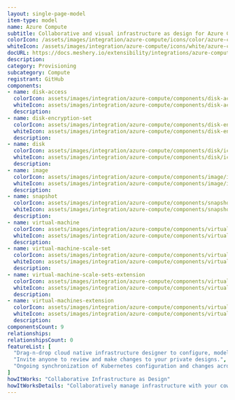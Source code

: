 ```yaml
---
layout: single-page-model
item-type: model
name: Azure Compute
subtitle: Collaborative and visual infrastructure as design for Azure Compute
colorIcon: /assets/images/integration/azure-compute/icons/color/azure-compute-color.svg
whiteIcon: /assets/images/integration/azure-compute/icons/white/azure-compute-white.svg
docURL: https://docs.meshery.io/extensibility/integrations/azure-compute
description: 
category: Provisioning
subcategory: Compute
registrant: GitHub
components: 
- name: disk-access
  colorIcon: assets/images/integration/azure-compute/components/disk-access/icons/color/disk-access-color.svg
  whiteIcon: assets/images/integration/azure-compute/components/disk-access/icons/white/disk-access-white.svg
  description: 
- name: disk-encryption-set
  colorIcon: assets/images/integration/azure-compute/components/disk-encryption-set/icons/color/disk-encryption-set-color.svg
  whiteIcon: assets/images/integration/azure-compute/components/disk-encryption-set/icons/white/disk-encryption-set-white.svg
  description: 
- name: disk
  colorIcon: assets/images/integration/azure-compute/components/disk/icons/color/disk-color.svg
  whiteIcon: assets/images/integration/azure-compute/components/disk/icons/white/disk-white.svg
  description: 
- name: image
  colorIcon: assets/images/integration/azure-compute/components/image/icons/color/image-color.svg
  whiteIcon: assets/images/integration/azure-compute/components/image/icons/white/image-white.svg
  description: 
- name: snapshot
  colorIcon: assets/images/integration/azure-compute/components/snapshot/icons/color/snapshot-color.svg
  whiteIcon: assets/images/integration/azure-compute/components/snapshot/icons/white/snapshot-white.svg
  description: 
- name: virtual-machine
  colorIcon: assets/images/integration/azure-compute/components/virtual-machine/icons/color/virtual-machine-color.svg
  whiteIcon: assets/images/integration/azure-compute/components/virtual-machine/icons/white/virtual-machine-white.svg
  description: 
- name: virtual-machine-scale-set
  colorIcon: assets/images/integration/azure-compute/components/virtual-machine-scale-set/icons/color/virtual-machine-scale-set-color.svg
  whiteIcon: assets/images/integration/azure-compute/components/virtual-machine-scale-set/icons/white/virtual-machine-scale-set-white.svg
  description: 
- name: virtual-machine-scale-sets-extension
  colorIcon: assets/images/integration/azure-compute/components/virtual-machine-scale-sets-extension/icons/color/virtual-machine-scale-sets-extension-color.svg
  whiteIcon: assets/images/integration/azure-compute/components/virtual-machine-scale-sets-extension/icons/white/virtual-machine-scale-sets-extension-white.svg
  description: 
- name: virtual-machines-extension
  colorIcon: assets/images/integration/azure-compute/components/virtual-machines-extension/icons/color/virtual-machines-extension-color.svg
  whiteIcon: assets/images/integration/azure-compute/components/virtual-machines-extension/icons/white/virtual-machines-extension-white.svg
  description: 
componentsCount: 9
relationships: 
relationshipsCount: 0
featureList: [
  "Drag-n-drop cloud native infrastructure designer to configure, model, and deploy your workloads.",
  "Invite anyone to review and make changes to your private designs.",
  "Ongoing synchronization of Kubernetes configuration and changes across any number of clusters."
]
howItWorks: "Collaborative Infrastructure as Design"
howItWorksDetails: "Collaboratively manage infrastructure with your coworkers synchronously sharing the same designs."
---
```

